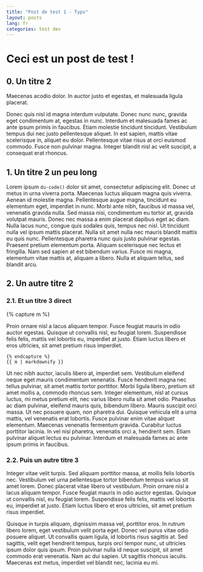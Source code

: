 ```yaml
---
title: "Post de test 1 - Typo"
layout: posts
lang: fr
categories: test dev
---
```


# Ceci est un post de test !

## 0. Un titre 2

Maecenas acodio dolor. In auctor justo et egestas, et malesuada ligula placerat.

Donec quis nisl id magna interdum vulputate. Donec nunc nunc, gravida eget condimentum at, egestas in nunc. Interdum et malesuada fames ac ante ipsum primis in faucibus. Etiam molestie tincidunt tincidunt. Vestibulum tempus dui nec justo pellentesque aliquet. In est sapien, mattis vitae scelerisque in, aliquet eu dolor. Pellentesque vitae risus at orci euismod commodo. Fusce non pulvinar magna. Integer blandit nisl ac velit suscipit, a consequat erat rhoncus.


## 1. Un titre 2 un peu long

Lorem ipsum `du-code()` dolor sit amet, consectetur adipiscing elit. Donec ut metus in urna viverra porta. Maecenas luctus aliquam magna quis viverra. Aenean id molestie magna. Pellentesque augue magna, tincidunt eu elementum eget, imperdiet in nunc. Morbi ante nibh, faucibus id massa vel, venenatis gravida nulla. Sed massa nisi, condimentum eu tortor at, gravida volutpat mauris. Donec nec massa a enim placerat dapibus eget ac diam. Nulla lacus nunc, congue quis sodales quis, tempus nec nisl. Ut tincidunt nulla vel ipsum mattis placerat. Nulla sit amet nulla nec mauris blandit mattis eu quis nunc. Pellentesque pharetra nunc quis justo pulvinar egestas. Praesent pretium elementum porta. Aliquam scelerisque nec lectus et fringilla. Nam sed sapien at est bibendum varius. Fusce mi magna, elementum vitae mattis at, aliquam a libero. Nulla et aliquam tellus, sed blandit arcu.



## 2. Un autre titre 2
### 2.1. Et un titre 3 direct

<div class="mini">
    {% capture m %}


Proin ornare nisl a lacus aliquam tempor. Fusce feugiat mauris in odio auctor egestas. Quisque ut convallis nisl, eu feugiat lorem. Suspendisse felis felis, mattis vel lobortis eu, imperdiet at justo. Etiam luctus libero et eros ultricies, sit amet pretium risus imperdiet.

    {% endcapture %}
    {{ m | markdownify }}
</div>

Ut nec nibh auctor, iaculis libero at, imperdiet sem. Vestibulum eleifend neque eget mauris condimentum venenatis. Fusce hendrerit magna nec tellus pulvinar, sit amet mattis tortor porttitor. Morbi ligula libero, pretium sit amet mollis a, commodo rhoncus sem. Integer elementum, nisl at cursus luctus, mi metus pretium elit, nec varius libero nulla sit amet odio. Phasellus ac diam pulvinar, eleifend mauris quis, bibendum libero. Mauris suscipit orci massa. Ut nec posuere quam, non pharetra dui. Quisque vehicula elit a urna mattis, vel venenatis erat lobortis. Fusce pulvinar enim vitae aliquet elementum. Maecenas venenatis fermentum gravida. Curabitur luctus porttitor lacinia. In vel nisi pharetra, venenatis orci a, hendrerit sem. Etiam pulvinar aliquet lectus eu pulvinar. Interdum et malesuada fames ac ante ipsum primis in faucibus.

### 2.2. Puis un autre titre 3

Integer vitae velit turpis. Sed aliquam porttitor massa, at mollis felis lobortis nec. Vestibulum vel urna pellentesque tortor bibendum tempus varius sit amet lorem. Donec placerat vitae libero ut vestibulum. Proin ornare nisl a lacus aliquam tempor. Fusce feugiat mauris in odio auctor egestas. Quisque ut convallis nisl, eu feugiat lorem. Suspendisse felis felis, mattis vel lobortis eu, imperdiet at justo. Etiam luctus libero et eros ultricies, sit amet pretium risus imperdiet.

Quisque in turpis aliquam, dignissim massa vel, porttitor eros. In rutrum libero lorem, eget vestibulum velit porta eget. Donec vel purus vitae odio posuere aliquet. Ut convallis quam ligula, id lobortis risus sagittis at. Sed sagittis, velit eget hendrerit tempus, turpis orci tempor nunc, ut ultricies ipsum dolor quis ipsum. Proin pulvinar nulla id neque suscipit, sit amet commodo erat venenatis. Nam ac dui sapien. Ut sagittis rhoncus iaculis. Maecenas est metus, imperdiet vel blandit nec, lacinia eu mi.
